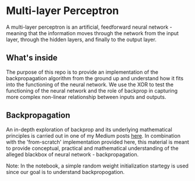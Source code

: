 # Multi-layer Perceptron

A multi-layer perceptron is an artificial, feedforward neural network - meaning that the information moves through the network from the input layer, through the hidden layers, and finally to the output layer. 

## What's inside
The purpose of this repo is to provide an implementation of the backpropagation algorithm from the ground up and understand how it fits into the functioning of the neural network. 
We use the XOR to test the functioning of the neural network and the role of backprop in capturing more complex non-linear relationship between inputs and outputs.

## Backpropagation 
An in-depth exploration of backprop and its underlying mathematical principles is carried out in one of my Medium posts [here](https://medium.com/@japjotsaggu31/backpropagation-basics-busted-44f1cbfa8308).
In combination with the 'from-scratch' implementation provided here, this material is meant to provide conceptual, practical and mathematical understanding of the alleged blackbox of neural network - backpropagation.

Note: In the notebook, a simple random weight initialization startegy is used since our goal is to understand backpropogation.
